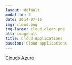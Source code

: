 ```yaml
---
layout: default
modal-id: 3
date: 2014-07-16
img: cloud.png
img-large: cloud_clean.png
alt: image-alt
title: Cloud applications
passion: Cloud applications
---
```


Clouds
Azure